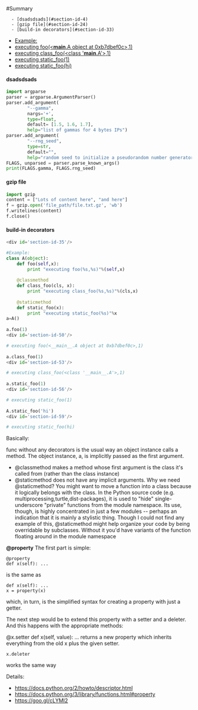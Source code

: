 #Summary 

      - [dsadsdsads](#section-id-4)
      - [gzip file](#section-id-24)
      - [build-in decorators](#section-id-33)
- [Example:](#section-id-35)
- [executing foo(<__main__.A object at 0xb7dbef0c>,1)](#section-id-50)
- [executing class_foo(<class '__main__.A'>,1)](#section-id-53)
- [executing static_foo(1)](#section-id-56)
- [executing static_foo(hi)](#section-id-59)
  





<div id='section-id-4'/>

#### dsadsdsads

``` python
import argparse
parser = argparse.ArgumentParser()
parser.add_argument(
        "--gamma",
        nargs='+',
        type=float,
        default= [1.5, 1.6, 1.7],
        help="list of gammas for 4 bytes IPs")
parser.add_argument(
        "--rng_seed",
        type=str,
        default="",
        help="random seed to initialize a pseudorandom number generator")
FLAGS, unparsed = parser.parse_known_args()
print(FLAGS.gamma, FLAGS.rng_seed)
```

<div id='section-id-24'/>

#### gzip file
``` python
import gzip
content = ["Lots of content here", "and here"]
f = gzip.open('file_path/file.txt.gz', 'wb')
f.writelines(content)
f.close()
```

<div id='section-id-33'/>

#### build-in decorators
``` python
<div id='section-id-35'/>

#Example:
class A(object):
    def foo(self,x):
        print "executing foo(%s,%s)"%(self,x)
 
    @classmethod
    def class_foo(cls, x):
        print "executing class_foo(%s,%s)"%(cls,x)
 
    @staticmethod
    def static_foo(x):
        print "executing static_foo(%s)"%x   
a=A()
 
a.foo(1)
<div id='section-id-50'/>

# executing foo(<__main__.A object at 0xb7dbef0c>,1)
 
a.class_foo(1)
<div id='section-id-53'/>

# executing class_foo(<class '__main__.A'>,1)
 
a.static_foo(1)
<div id='section-id-56'/>

# executing static_foo(1)
 
A.static_foo('hi')
<div id='section-id-59'/>

# executing static_foo(hi)
```


Basically:

func without any decorators is the usual way an object instance calls a method. The object instance, a, is implicitly passed as the first argument.

- @classmethod makes a method whose first argument is the class it's called from (rather than the class instance)
- @staticmethod does not have any implicit arguments.
Why we need @staticmethod?
You might want to move a function into a class because it logically belongs with the class. In the Python source code (e.g. multiprocessing,turtle,dist-packages), it is used to "hide" single-underscore "private" functions from the module namespace. Its use, though, is highly concentrated in just a few modules -- perhaps an indication that it is mainly a stylistic thing. Though I could not find any example of this, @staticmethod might help organize your code by being overridable by subclasses. Without it you'd have variants of the function floating around in the module namespace

**@property**
The first part is simple:

    @property
    def x(self): ...
is the same as

    def x(self): ...
    x = property(x)
which, in turn, is the simplified syntax for creating a property with just a getter.

The next step would be to extend this property with a setter and a deleter. And this happens with the appropriate methods:

 @x.setter 
 def x(self, value): ...
returns a new property which inherits everything from the old x plus the given setter.

    x.deleter 
works the same way

Details: <br>
- https://docs.python.org/2/howto/descriptor.html
- https://docs.python.org/3/library/functions.html#property
- https://goo.gl/cLYMI2


